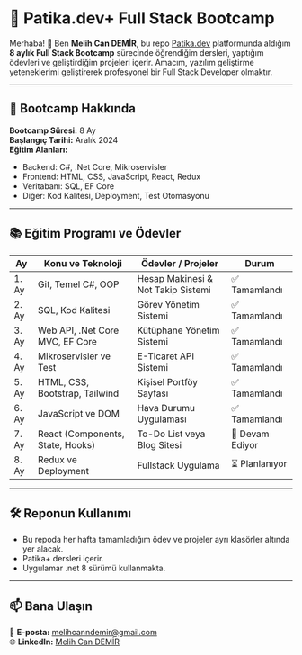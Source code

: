 # 📌 Patika.dev+ Full Stack Bootcamp

Merhaba! 👋 Ben **Melih Can DEMİR**, bu repo [Patika.dev](https://www.patika.dev) platformunda aldığım **8 aylık Full Stack Bootcamp** sürecinde öğrendiğim dersleri, yaptığım ödevleri ve geliştirdiğim projeleri içerir. Amacım, yazılım geliştirme yeteneklerimi geliştirerek profesyonel bir Full Stack Developer olmaktır.

---

## 🎯 Bootcamp Hakkında

**Bootcamp Süresi:** 8 Ay  
**Başlangıç Tarihi:** Aralık 2024  
**Eğitim Alanları:**

- Backend: C#, .Net Core, Mikroservisler
- Frontend: HTML, CSS, JavaScript, React, Redux
- Veritabanı: SQL, EF Core
- Diğer: Kod Kalitesi, Deployment, Test Otomasyonu

---

## 📚 Eğitim Programı ve Ödevler

| **Ay** | **Konu ve Teknoloji**            | **Ödevler / Projeler**             | **Durum**       |
| ------ | -------------------------------- | ---------------------------------- | --------------- |
| 1. Ay  | Git, Temel C#, OOP               | Hesap Makinesi & Not Takip Sistemi | ✅ Tamamlandı   |
| 2. Ay  | SQL, Kod Kalitesi                | Görev Yönetim Sistemi              | ✅ Tamamlandı   |
| 3. Ay  | Web API, .Net Core MVC, EF Core  | Kütüphane Yönetim Sistemi          | ✅ Tamamlandı   |
| 4. Ay  | Mikroservisler ve Test           | E-Ticaret API Sistemi              | ✅ Tamamlandı   |
| 5. Ay  | HTML, CSS, Bootstrap, Tailwind   | Kişisel Portföy Sayfası            | ✅ Tamamlandı   |
| 6. Ay  | JavaScript ve DOM                | Hava Durumu Uygulaması             | ✅ Tamamlandı   |
| 7. Ay  | React (Components, State, Hooks) | To-Do List veya Blog Sitesi        | 🚀 Devam Ediyor |
| 8. Ay  | Redux ve Deployment              | Fullstack Uygulama                 | ⏳ Planlanıyor  |

---

## 🛠️ Reponun Kullanımı

- Bu repoda her hafta tamamladığım ödev ve projeler ayrı klasörler altında yer alacak.
- Patika+ dersleri içerir.
- Uygulamar .net 8 sürümü kullanmakta.

---

## 📫 Bana Ulaşın

📧 **E-posta:** [melihcanndemir@gmail.com](mailto:melihcanndemir@gmail.com)  
🌐 **LinkedIn:** [Melih Can DEMİR](https://www.linkedin.com/in/-melihcandemir)
